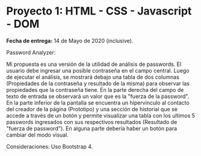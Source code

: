# Proyecto 1:  HTML - CSS - Javascript - DOM

**Fecha de entrega:** 14 de Mayo de 2020 (inclusive).

Password Analyzer:

Mi propuesta es una versión de la utilidad de análisis de passwords. El usuario debe ingresar una posible contraseña en el campo central. Luego de ejecutar el análisis, se mostrará debajo una tabla de dos columnas (Propiedades de la contraseña y resultado de la misma) para observar las propiedades que la contraseña tiene. En la parte derecha del campo de texto de entrada se observará un valor que es la "fuerza de la password". En la parte inferior de la pantalla se encuentra un hipervinculo al contacto del creador de la página (Prototipo) y una sección de historial que se accede a través de un botón y permite visualizar una tabla con los ultimos 5 passwords ingresados con sus respectivos resultados (Resultado de "fuerza de password"). En alguna parte debería haber un botón para cambiar del modo visual.


Consideraciones: Uso Bootstrap 4.